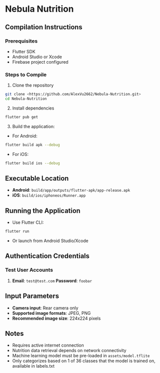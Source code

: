 # Nebula Nutrition

## Compilation Instructions

### Prerequisites
- Flutter SDK
- Android Studio or Xcode
- Firebase project configured

### Steps to Compile
1. Clone the repository
```bash
git clone <https://github.com/AlexVu2662/Nebula-Nutrition.git>
cd Nebula-Nutrition
```

2. Install dependencies
```bash
flutter pub get
```

3. Build the application:
- For Android: 
```bash
flutter build apk --debug
```
- For iOS: 
```bash
flutter build ios --debug
```

## Executable Location
- **Android**: `build/app/outputs/flutter-apk/app-release.apk`
- **iOS**: `build/ios/iphoneos/Runner.app`

## Running the Application
- Use Flutter CLI: 
```bash
flutter run
```
- Or launch from Android Studio/Xcode

## Authentication Credentials

### Test User Accounts
1. **Email**: `test@test.com`
   **Password**: `foobar`

## Input Parameters
- **Camera input**: Rear camera only
- **Supported image formats**: JPEG, PNG
- **Recommended image size**: 224x224 pixels

## Notes
- Requires active internet connection
- Nutrition data retrieval depends on network connectivity
- Machine learning model must be pre-loaded in `assets/model.tflite`
- Only categorizes based on 1 of 36 classes that the model is trained on, available in labels.txt